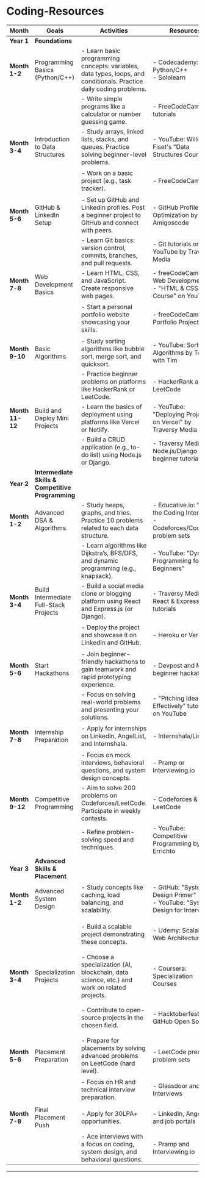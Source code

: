 # Coding-Resources


| **Month**       | **Goals**                                           | **Activities**                                                                                                                  | **Resources**                                                                                 | **Checklist**                                                                 |
|------------------|-----------------------------------------------------|----------------------------------------------------------------------------------------------------------------------------------|-----------------------------------------------------------------------------------------------|--------------------------------------------------------------------------------|
| **Year 1**       | **Foundations**                                     |                                                                                                                                  |                                                                                               |                                                                                 |
| **Month 1-2**    | Programming Basics (Python/C++)                     | - Learn basic programming concepts: variables, data types, loops, and conditionals. Practice daily coding problems.             | - Codecademy: Python/C++ <br> - Sololearn                                                     | 🟢 Learn programming fundamentals                                              |
|                  |                                                     | - Write simple programs like a calculator or number guessing game.                                                              | - FreeCodeCamp tutorials                                                                      | 🟢 Create 2 beginner projects                                                 |
| **Month 3-4**    | Introduction to Data Structures                     | - Study arrays, linked lists, stacks, and queues. Practice solving beginner-level problems.                                     | - YouTube: William Fiset's "Data Structures Course"                                           | 🟢 Solve 20 DSA problems                                                       |
|                  |                                                     | - Work on a basic project (e.g., task tracker).                                                                                 | - FreeCodeCamp                                                                                 | 🟢 Build 1 DSA-related project                                                |
| **Month 5-6**    | GitHub & LinkedIn Setup                             | - Set up GitHub and LinkedIn profiles. Post a beginner project to GitHub and connect with peers.                                | - GitHub Profile Optimization by Amigoscode                                                   | 🟢 Create LinkedIn and GitHub profiles                                         |
|                  |                                                     | - Learn Git basics: version control, commits, branches, and pull requests.                                                      | - Git tutorials on YouTube by Traversy Media                                                 | 🟢 Push first repository                                                      |
| **Month 7-8**    | Web Development Basics                              | - Learn HTML, CSS, and JavaScript. Create responsive web pages.                                                                 | - freeCodeCamp: Web Development <br> - "HTML & CSS Crash Course" on YouTube                   | 🟢 Build 2 responsive web pages                                                |
|                  |                                                     | - Start a personal portfolio website showcasing your skills.                                                                    | - freeCodeCamp Portfolio Projects                                                             | 🟢 Deploy a personal portfolio website                                         |
| **Month 9-10**   | Basic Algorithms                                    | - Study sorting algorithms like bubble sort, merge sort, and quicksort.                                                         | - YouTube: Sorting Algorithms by Tech with Tim                                               | 🟢 Solve 10 sorting problems                                                  |
|                  |                                                     | - Practice beginner problems on platforms like HackerRank or LeetCode.                                                          | - HackerRank and LeetCode                                                                     | 🟢 Complete 30 beginner problems                                              |
| **Month 11-12**  | Build and Deploy Mini Projects                      | - Learn the basics of deployment using platforms like Vercel or Netlify.                                                        | - YouTube: "Deploying Projects on Vercel" by Traversy Media                                   | 🟢 Deploy a simple project online                                              |
|                  |                                                     | - Build a CRUD application (e.g., to-do list) using Node.js or Django.                                                          | - Traversy Media: Node.js/Django beginner tutorials                                           | 🟢 Complete 1 full-stack project                                               |
| **Year 2**       | **Intermediate Skills & Competitive Programming**   |                                                                                                                                  |                                                                                               |                                                                                 |
| **Month 1-2**    | Advanced DSA & Algorithms                           | - Study heaps, graphs, and tries. Practice 10 problems related to each data structure.                                          | - Educative.io: "Ace the Coding Interview" <br> - Codeforces/CodeChef problem sets            | 🟢 Solve 30 advanced DSA problems                                             |
|                  |                                                     | - Learn algorithms like Dijkstra’s, BFS/DFS, and dynamic programming (e.g., knapsack).                                          | - YouTube: "Dynamic Programming for Beginners"                                               | 🟢 Solve 20 algorithmic problems                                              |
| **Month 3-4**    | Build Intermediate Full-Stack Projects              | - Build a social media clone or blogging platform using React and Express.js (or Django).                                       | - Traversy Media: React & Express tutorials                                                  | 🟢 Complete 1 full-stack project                                               |
|                  |                                                     | - Deploy the project and showcase it on LinkedIn and GitHub.                                                                    | - Heroku or Vercel                                                                            | 🟢 Publish project on GitHub                                                  |
| **Month 5-6**    | Start Hackathons                                    | - Join beginner-friendly hackathons to gain teamwork and rapid prototyping experience.                                          | - Devpost and MLH beginner hackathons                                                        | 🟢 Participate in 2 hackathons                                                |
|                  |                                                     | - Focus on solving real-world problems and presenting your solutions.                                                           | - "Pitching Ideas Effectively" tutorials on YouTube                                           | 🟢 Build hackathon projects                                                   |
| **Month 7-8**    | Internship Preparation                              | - Apply for internships on LinkedIn, AngelList, and Internshala.                                                                | - Internshala/LinkedIn                                                                        | 🟢 Apply to 20+ internships                                                   |
|                  |                                                     | - Focus on mock interviews, behavioral questions, and system design concepts.                                                   | - Pramp or Interviewing.io                                                                   | 🟢 Conduct 2 mock interviews                                                  |
| **Month 9-12**   | Competitive Programming                             | - Aim to solve 200 problems on Codeforces/LeetCode. Participate in weekly contests.                                             | - Codeforces & LeetCode                                                                       | 🟢 Solve 100+ problems                                                        |
|                  |                                                     | - Refine problem-solving speed and techniques.                                                                                  | - YouTube: Competitive Programming by Errichto                                               | 🟢 Improve contest ranking                                                    |
| **Year 3**       | **Advanced Skills & Placement**                     |                                                                                                                                  |                                                                                               |                                                                                 |
| **Month 1-2**    | Advanced System Design                              | - Study concepts like caching, load balancing, and scalability.                                                                 | - GitHub: "System Design Primer" <br> - YouTube: "System Design for Interviews"              | 🟢 Learn key system design concepts                                           |
|                  |                                                     | - Build a scalable project demonstrating these concepts.                                                                        | - Udemy: Scalable Web Architecture                                                            | 🟢 Complete a system design project                                           |
| **Month 3-4**    | Specialization Projects                             | - Choose a specialization (AI, blockchain, data science, etc.) and work on related projects.                                    | - Coursera: Specialization Courses                                                            | 🟢 Build 2 specialization projects                                            |
|                  |                                                     | - Contribute to open-source projects in the chosen field.                                                                       | - Hacktoberfest and GitHub Open Source                                                        | 🟢 Contribute to 3+ open-source projects                                       |
| **Month 5-6**    | Placement Preparation                               | - Prepare for placements by solving advanced problems on LeetCode (hard level).                                                | - LeetCode premium problem sets                                                               | 🟢 Solve 50+ hard problems                                                    |
|                  |                                                     | - Focus on HR and technical interview preparation.                                                                              | - Glassdoor and Mock Interviews                                                              | 🟢 Conduct 3 mock interviews                                                  |
| **Month 7-8**    | Final Placement Push                                | - Apply for 30LPA+ opportunities.                                                                                               | - LinkedIn, AngelList, and job portals                                                       | 🟢 Apply for 20+ companies                                                    |
|                  |                                                     | - Ace interviews with a focus on coding, system design, and behavioral questions.                                               | - Pramp and Interviewing.io                                                                   | 🟢 Secure placement offers                                                    |

--- 
